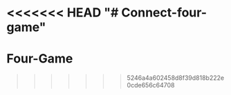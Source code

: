 <<<<<<< HEAD
"# Connect-four-game" 
=======
# Four-Game
>>>>>>> 5246a4a602458d8f39d818b222e0cde656c64708
